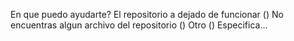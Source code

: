 En que puedo ayudarte?
El repositorio a dejado de funcionar        ()
No encuentras algun archivo del repositorio ()
Otro                                        ()
Especifica...
